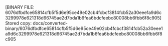 [BINARY FILE: 6076dfbdfce65814cfb5f5d6e95ce49e02cb4fcbcf3814fcb52a30eee1a9d6c3299978e621318d66745ae2d7bda1b6fea6bdcfeebc80008bb6fbb6f8c905]
Stored copy: docs/converted-binary/6076dfbdfce65814cfb5f5d6e95ce49e02cb4fcbcf3814fcb52a30eee1a9d6c3299978e621318d66745ae2d7bda1b6fea6bdcfeebc80008bb6fbb6f8c905
